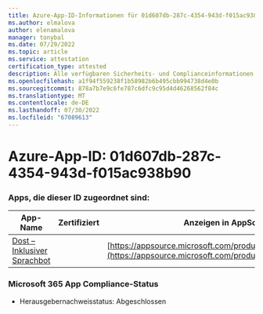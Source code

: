 ```yaml
---
title: Azure-App-ID-Informationen für 01d607db-287c-4354-943d-f015ac938b90
ms.author: elmalova
author: elenamalova
manager: tonybal
ms.date: 07/29/2022
ms.topic: article
ms.service: attestation
certification_type: attested
description: Alle verfügbaren Sicherheits- und Complianceinformationen für 01d607db-287c-4354-943d-f015ac938b90.
ms.openlocfilehash: a1f94f559238f1b58982b6b495cbb994738d4e0b
ms.sourcegitcommit: 878a7b7e9c6fe787c6dfc9c95d4d46268562f84c
ms.translationtype: MT
ms.contentlocale: de-DE
ms.lasthandoff: 07/30/2022
ms.locfileid: "67089613"
---
```

# <a name="azure-app-id-01d607db-287c-4354-943d-f015ac938b90"></a>Azure-App-ID: 01d607db-287c-4354-943d-f015ac938b90


### <a name="apps-associated-with-this-id"></a>Apps, die dieser ID zugeordnet sind:
| **App-Name** | **Zertifiziert** | **Anzeigen in AppSource** |
|--------------|---------------|-----------------------|
| [Dost – Inklusiver Sprachbot](../forward/WA200004214.md) |  | [https://appsource.microsoft.com/product/office/WA200004214](https://appsource.microsoft.com/product/office/WA200004214) |

### <a name="microsoft-365-app-compliance-status"></a>Microsoft 365 App Compliance-Status
- Herausgebernachweisstatus: Abgeschlossen
